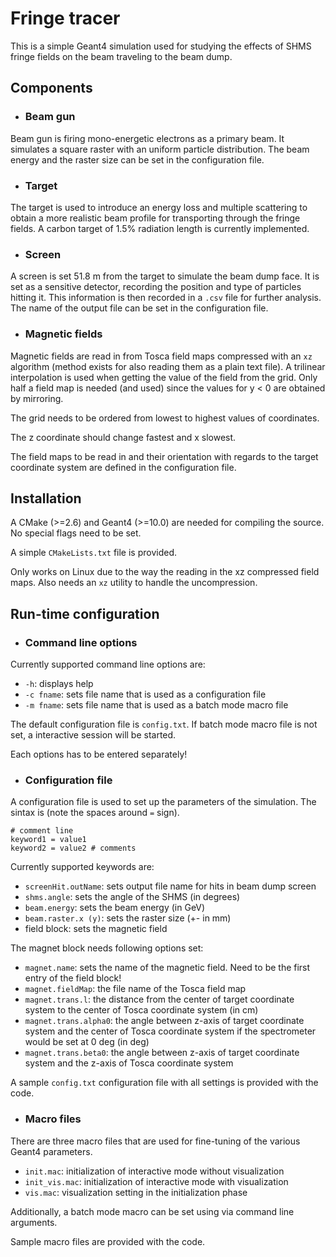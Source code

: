 # Fringe tracer

This is a simple Geant4 simulation used for studying the effects of SHMS fringe
fields on the beam traveling to the beam dump.

## Components

- ### Beam gun

Beam gun is firing mono-energetic electrons as a primary beam. It simulates a
square raster with an uniform particle distribution. The beam energy and the
raster size can be set in the configuration file.

- ### Target

The target is used to introduce an energy loss and multiple scattering to obtain
a more realistic beam profile for transporting through the fringe fields. A
carbon target of 1.5% radiation length is currently implemented.

- ### Screen

A screen is set 51.8 m from the target to simulate the beam dump face. It is set
as a sensitive detector, recording the position and type of particles hitting
it. This information is then recorded in a `.csv` file for further analysis.
The name of the output file can be set in the configuration file.

- ### Magnetic fields

Magnetic fields are read in from Tosca field maps compressed with an `xz`
algorithm (method exists for also reading them as a plain text file). A
trilinear interpolation is used when getting the value of the field from the
grid. Only half a field map is needed (and used) since the values for y < 0 are
obtained by mirroring.

The grid needs to be ordered from lowest to highest values of coordinates.

The z coordinate should change fastest and x slowest.

The field maps to be read in and their orientation with regards to the target
coordinate system are defined in the configuration file.

## Installation

A CMake (>=2.6) and Geant4 (>=10.0) are needed for compiling the source. No
special flags need to be set.

A simple `CMakeLists.txt` file is provided.

Only works on Linux due to the way the reading in the xz compressed field maps.
Also needs an `xz` utility to handle the uncompression.

## Run-time configuration

- ### Command line options

Currently supported command line options are:
- `-h`: displays help
- `-c fname`: sets file name that is used as a configuration file
- `-m fname`: sets file name that is used as a batch mode macro file

The default configuration file is `config.txt`. If batch mode macro file is not
set, a interactive session will be started.

Each options has to be entered separately!

- ### Configuration file

A configuration file is used to set up the parameters of the simulation. The
sintax is (note the spaces around `=` sign).

    # comment line
    keyword1 = value1
    keyword2 = value2 # comments

Currently supported keywords are:
- `screenHit.outName`: sets output file name for hits in beam dump screen
- `shms.angle`: sets the angle of the SHMS (in degrees)
- `beam.energy`: sets the beam energy (in GeV)
- `beam.raster.x (y)`: sets the raster size (+- in mm)
- field block: sets the magnetic field

The magnet block needs following options set:
- `magnet.name`: sets the name of the magnetic field. Need to be the first entry
of the field block!
- `magnet.fieldMap`: the file name of the Tosca field map
- `magnet.trans.l`: the distance from the center of target coordinate system to
the center of Tosca coordinate system (in cm)
- `magnet.trans.alpha0`: the angle between z-axis of target coordinate system
and the center of Tosca coordinate system if the spectrometer would be set at
0 deg (in deg)
- `magnet.trans.beta0`: the angle between z-axis of target coordinate system and
the z-axis of Tosca coordinate system

A sample `config.txt` configuration file with all settings is provided with the code.

- ### Macro files

There are three macro files that are used for fine-tuning of the various Geant4
parameters.
- `init.mac`: initialization of interactive mode without visualization
- `init_vis.mac`: initialization of interactive mode with visualization
- `vis.mac`: visualization setting in the initialization phase

Additionally, a batch mode macro can be set using via command line arguments.

Sample macro files are provided with the code.
